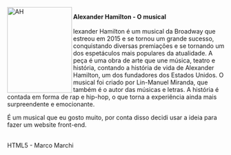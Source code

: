 
<img align="left" width="150px" height="200px" src="https://i.pinimg.com/originals/15/c5/d1/15c5d15c6b9515de238adeb177754266.jpg" alt="AH">
<p class="texto"><strong>Alexander Hamilton - O musical</strong> <br><br>lexander Hamilton é um musical da Broadway que estreou em 2015 e se tornou um grande sucesso, conquistando diversas premiações e se tornando um dos espetáculos mais populares da atualidade. A peça é uma obra de arte que une música, teatro e história, contando a história de vida de Alexander Hamilton, um dos fundadores dos Estados Unidos.
</img>
O musical foi criado por Lin-Manuel Miranda, que também é o autor das músicas e letras. A história é contada em forma de rap e hip-hop, o que torna a experiência ainda mais surpreendente e emocionante.

É um musical que eu gosto muito, por conta disso decidi usar a ideia para fazer um website front-end.
<br><br>

HTML5 - Marco Marchi
</p>
